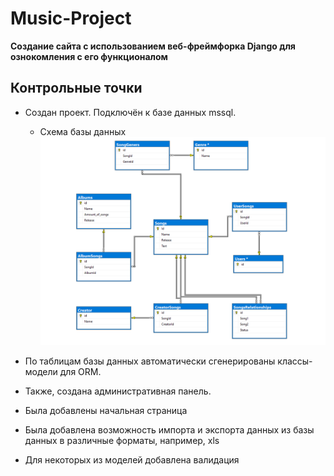 # Music-Project

**Создание сайта с использованием веб-фреймфорка Django для ознокомления с его функционалом**

## Контрольные точки
- Создан проект. Подключён к базе данных mssql.
  - Схема базы данных
  ![](https://github.com/DTeltsov/Music-Project/blob/master/MS_DB.png)

- По таблицам базы данных автоматически сгенерированы классы-модели для ORM. 
- Также, создана административная панель.
- Была добавлены начальная страница
- Была добавлена возможность импорта и экспорта данных из базы данных в различные форматы, например, xls
- Для некоторых из моделей добавлена валидация
